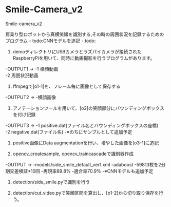 # Smile-Camera_v2
Smile-camera_v2

肩乗り型ロボットから真横笑顔を識別する,その時の周囲状況を記録するためのプログラム
    - todo:CNNモデルを追記
    - todo:

1. demoディレクトリにUSBカメラとラズパイカメラが接続されたRaspberryPiを用いて、同時に動画撮影を行うプログラムがあります。

  -OUTPUT1 -> -1 横顔動画  
              -2 周囲状況動画

1. ffmpegで[o1-1]を、フレーム毎に画像として保存する

  -OUTPUT2 -> -横顔画像

1. アノテーションツールを用いて、[o2]の笑顔部分にバウンディングボックスを付け記録

  -OUTPUT3 -> -1 positive.dat(ファイル名とバウンディングボックスの座標)  
              -2 negative.dat(ファイル名)
  -※のちにサンプルとして追加予定
             
1. positive画像にData augmentationを行い、増やした画像を[o3-1]に追記

1. opencv_createsample, opencv_traincascadeで識別器作成

  -OUTPUT -> -models/side_smile_default_ver1.xml
    -adaboost
    -59813枚を2分割交差検証*10回
    -再現率89.8%
    -適合率70.9%
  -※CNNモデルも追加予定
            
1. detection/side_smile.pyで識別を行う

1. detection/cut_video.pyで笑顔区間を算出し、[o1-2]から切り取り保存を行う。
